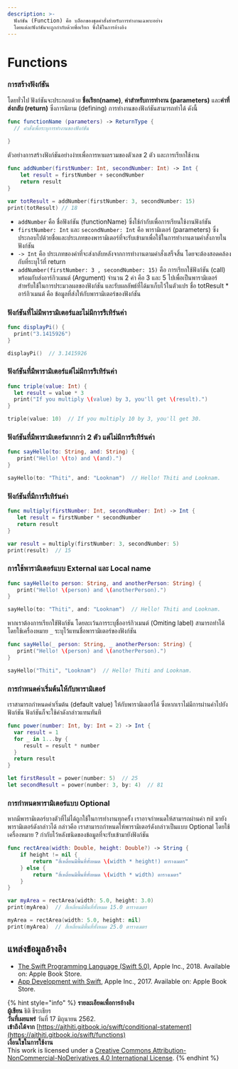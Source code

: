 ```yaml
---
description: >-
  ฟังก์ชัน (Function) คือ บล็อกของชุดคำสั่งสำหรับการทำงานเฉพาะอย่าง
  โดยแต่ละฟังก์ชันจะถูกกำกับด้วยชื่อเรียก ซึ่งใช้ในการอ้างอิง
---
```


# Functions

### การสร้างฟังก์ชัน

โดยทั่วไป ฟังก์ชันจะประกอบด้วย **ชื่อเรียก\(name\)**, **ค่าสำหรับการทำงาน \(parameters\)** และ**ค่าที่ส่งกลับ \(return\)** ซึ่งการนิยาม \(defining\) การทำงานของฟังก์ชันสามารถทำได้ ดังนี้

```swift
func functionName (parameters) -> ReturnType {
  // คำสั่งเพื่อระบุการทำงานของฟังก์ชัน
  
}
```

ตัวอย่างการสร้างฟังก์ชันอย่างง่ายเพื่อการหาผลรวมของตัวเลข 2 ตัว และการเรียกใช้งาน

```swift
func addNumber(firstNumber: Int, secondNumber: Int) -> Int {
    let result = firstNumber + secondNumber
    return result
}

var totResult = addNumber(firstNumber: 3, secondNumber: 15)
print(totResult) // 18
```

* `addNumber`  คือ ชื่อฟังก์ชัน \(functionName\) ซึ่งใช้กำกับเพื่อการเรียนใช้งานฟังก์ชัน
* `firstNumber: Int` และ `secondNumber: Int`  คือ พารามิเตอร์ \(parameters\) ซึ่งประกอบไปด้วยชื่อและประเภทของพารามิเตอร์ที่จะรับเข้ามาเพื่อใช้ในการทำงานตามคำสั่งภายในฟังก์ชัน
* `-> Int` คือ ประเภทของค่าที่จะส่งกลับหลังจากการทำงานตามคำสั่งเสร็จสิ้น โดยจะต้องสอดคล้องกับที่ระบุไว้ที่ return
* `addNumber(firstNumber: 3 , secondNumber: 15)` คือ การเรียกใช้ฟังก์ชัน \(call\) พร้อมกับส่งอาร์กิวเมนต์ \(Argument\) จำนวน 2 ค่า คือ 3 และ 5 ไปเพื่อเป็นพารามิเตอร์สำหรับใช้ในการประมวลผลของฟังก์ชัน และรับผลลัพธ์ที่ได้มาเก็บไว้ในตัวแปร ชื่อ totResult  \* อาร์กิวเมนต์  คือ ข้อมูลที่ส่งให้กับพารามิเตอร์ของฟังก์ชัน

### ฟังก์ชันที่ไม่มีพารามิเตอร์และไม่มีการรีเทิร์นค่า

```swift
func displayPi() {
  print("3.1415926")
}

displayPi()  // 3.1415926
```

### ฟังก์ชันที่มีพารามิเตอร์แต่ไม่มีการรีเทิร์นค่า

```swift
func triple(value: Int) {
  let result = value * 3
  print("If you multiply \(value) by 3, you'll get \(result).")
}

triple(value: 10)  // If you multiply 10 by 3, you'll get 30.
```

### ฟังก์ชันที่มีพารามิเตอร์มากกว่า 2 ตัว แต่ไม่มีการรีเทิร์นค่า

```swift
func sayHello(to: String, and: String) {
   print("Hello! \(to) and \(and).")
}

sayHello(to: "Thiti", and: "Looknam")  // Hello! Thiti and Looknam.
```

### ฟังก์ชันที่มีการรีเทิร์นค่า

```swift
func multiply(firstNumber: Int, secondNumber: Int) -> Int {
   let result = firstNumber * secondNumber
   return result
}

var result = multiply(firstNumber: 3, secondNumber: 5)
print(result)  // 15
```

### การใช้พารามิเตอร์แบบ External และ Local name 

```swift
func sayHello(to person: String, and anotherPerson: String) {
   print("Hello! \(person) and \(anotherPerson).")
}

sayHello(to: "Thiti", and: "Looknam")  // Hello! Thiti and Looknam.
```

หากเราต้องการเรียกใช้ฟังก์ชัน โดยละเว้นการระบุชื่ออาร์กิวเมนต์ \(Omiting label\) สามารถทำได้ โดยใช้เครื่องหมาย  `_`  ระบุไว้แทนชื่อพารามิเตอร์ของฟังก์ชัน

```swift
func sayHello(_ person: String, _ anotherPerson: String) {
   print("Hello! \(person) and \(anotherPerson).")
}

sayHello("Thiti", "Looknam")  // Hello! Thiti and Looknam.
```

### การกำหนดค่าเริ่มต้นให้กับพารามิเตอร์

เราสามารถกำหนดค่าเริ่มต้น \(default value\) ให้กับพารามิเตอร์ได้ ซึ่งหากเราไม่มีการผ่านค่าไปยังฟังก์ชัน ฟังก์ชันก็จะใช้ค่าดังกล่าวแทนทันที

```swift
func power(number: Int, by: Int = 2) -> Int {
  var result = 1
  for _ in 1...by {
     result = result * number
  }
  return result
}

let firstResult = power(number: 5)  // 25
let secondResult = power(number: 3, by: 4)  // 81
```

### การกำหนดพารามิเตอร์แบบ Optional

หากมีพารามิเตอร์บางตัวที่ไม่ได้ถูกใช้ในการทำงานทุกครั้ง เราอาจกำหนดให้สามารถผ่านค่า nil มายังพารามิเตอร์ดังกล่าวได้ กล่าวคือ เราสามารถกำหนดให้พารามิเตอร์ดังกล่าวเป็นแบบ Optional โดยใช้เครื่องหมาย ? กำกับไว้หลังชนิดของข้อมูลที่จะรับเข้ามายังฟังก์ชัน

```swift
func rectArea(width: Double, height: Double?) -> String {
    if height != nil {
        return "สี่เหลี่ยนมีพื้นที่ทั้งหมด \(width * height!) ตารางเมตร"
    } else {
        return "สี่เหลี่ยนมีพื้นที่ทั้งหมด \(width * width) ตารางเมตร"
    }
}

var myArea = rectArea(width: 5.0, height: 3.0)
print(myArea)  // สี่เหลี่ยนมีพื้นที่ทั้งหมด 15.0 ตารางเมตร

myArea = rectArea(width: 5.0, height: nil)
print(myArea)  // สี่เหลี่ยนมีพื้นที่ทั้งหมด 25.0 ตารางเมตร
```

## แหล่งข้อมูลอ้างอิง

* [The Swift Programming Language \(Swift 5.0\)](https://books.apple.com/th/book/the-swift-programming-language-swift-5-0/id881256329), Apple Inc., 2018. Available on: Apple Book Store.
* [App Development with Swift](https://books.apple.com/th/book/app-development-with-swift/id1465002990), Apple Inc., 2017. Available on: Apple Book Store.

{% hint style="info" %}
**รายละเอียดเพื่อการอ้างอิง  
ผู้เขียน** ธิติ ธีระเธียร    
**วันที่เผยแพร่**  วันที่ 17 มิถุนายน 2562.  
**เข้าถึงได้จาก** [https://ajthiti.gitbook.io/swift/conditional-statement](https://ajthiti.gitbook.io/swift/functions)  
**เงื่อนใขในการใช้งาน**  
This work is licensed under a [Creative Commons Attribution-NonCommercial-NoDerivatives 4.0 International License](http://creativecommons.org/licenses/by-nc-nd/4.0/).
{% endhint %}

